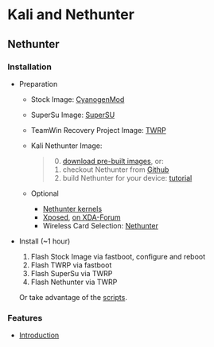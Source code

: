 # Kali and Nethunter

## Nethunter

### Installation

- Preparation

    - Stock Image: [CyanogenMod](https://download.cyanogenmod.org/)
    - SuperSu Image: [SuperSU](https://download.chainfire.eu/969/SuperSU)
    - TeamWin Recovery Project Image: [TWRP](https://twrp.me/)
    - Kali Nethunter Image:

        > 0. [download pre-built images](https://www.offensive-security.com/kali-linux-nethunter-download/), or:
        > 1. checkout Nethunter from [Github](https://github.com/offensive-security/kali-nethunter)
        > 2. build Nethunter for your device: [tutorial](https://github.com/offensive-security/kali-nethunter/wiki/Building-Nethunter)

    - Optional

        - [Nethunter kernels](https://idlekernel.com/nethunter/nightly/)
        - [Xposed](http://dl-xda.xposed.info/framework/), [on XDA-Forum](http://forum.xda-developers.com/showthread.php?t=3034811)
        - Wireless Card Selection: [Nethunter](https://github.com/offensive-security/kali-nethunter/wiki/Wireless-Cards)

- Install (~1 hour)

    1. Flash Stock Image via fastboot, configure and reboot
    2. Flash TWRP via fastboot
    3. Flash SuperSu via TWRP
    4. Flash Nethunter via TWRP

    Or take advantage of the [scripts](https://github.com/offensive-security/nethunter-LRT).
    
### Features

- [Introduction](https://github.com/offensive-security/kali-nethunter/wiki#60-kali-nethunter-attacks-and-features)
